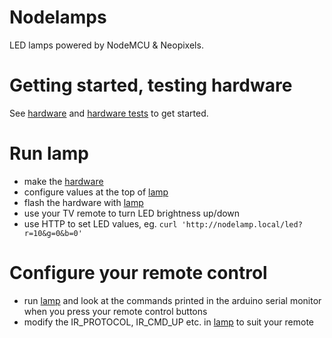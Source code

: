 # Nodelamps

LED lamps powered by NodeMCU & Neopixels.

# Getting started, testing hardware
See [hardware](./hardware.md) and [hardware tests](./hardware_tests/) to get
started.

# Run lamp
- make the [hardware](./hardware.md)
- configure values at the top of [lamp](./lamp.ino)
- flash the hardware with [lamp](./lamp.ino)
- use your TV remote to turn LED brightness up/down
- use HTTP to set LED values, eg. `curl 'http://nodelamp.local/led?r=10&g=0&b=0'`

# Configure your remote control
- run [lamp](./lamp.ino) and look at the commands printed in the arduino serial
  monitor when you press your remote control buttons
- modify the IR_PROTOCOL, IR_CMD_UP etc. in [lamp](./lamp.ino) to suit your
  remote
